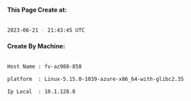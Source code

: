 
   
#### This Page Create at:

```bash

2023-06-21 - 21:43:45 UTC

```

#### Create By Machine:

```bash

Host Name : fv-az988-858

platform  : Linux-5.15.0-1039-azure-x86_64-with-glibc2.35

Ip Local  : 10.1.128.0

```

